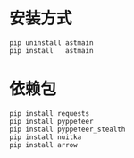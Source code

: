 # 安装方式
    pip uninstall astmain
    pip install   astmain


# 依赖包
    pip install requests
    pip install pyppeteer
    pip install pyppeteer_stealth
    pip install nuitka
    pip install arrow










